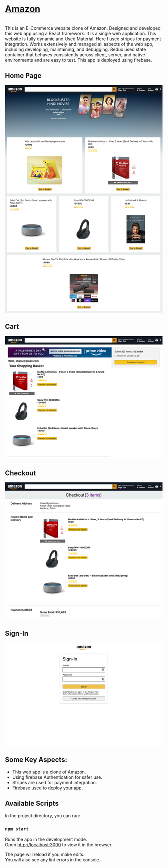 # [Amazon](https://challenge-31446.web.app/)

<br>
This is an E-Commerce website clone of Amazon. Designed and developed this web app using a React framework. It is a 
single web application. This website is fully dynamic and  Used Material. Here I used stripes for payment integration. Works extensively and managed all aspects of the web app, including developing, maintaining, and debugging. Redux used state container that behaves consistently across client, server, and native environments and are easy to test. This app is deployed using firebase.

## Home Page

![Amazon Home](./src/amazon%20Images/home.png)

## Cart

![Amazon Cart](./src/amazon%20Images/cart.png)

## Checkout

![Amazon Checkout](./src/amazon%20Images/checkoutPayment.png)

## Sign-In

![Amazon Login](./src/amazon%20Images/signin.png)

## Some Key Aspects:

- This web app is a clone of Amazon.
- Using firebase Authentication for safer use.
- Stripes are used for payment integration.
- Firebase used to deploy your app.

## Available Scripts

In the project directory, you can run:

### `npm start`

Runs the app in the development mode.\
Open [http://localhost:3000](http://localhost:3000) to view it in the browser.

The page will reload if you make edits.\
You will also see any lint errors in the console.
